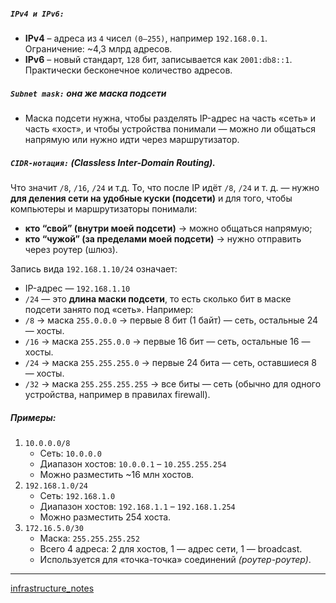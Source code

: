 ##### `IPv4 и IPv6:`
- **IPv4** – адреса из `4` чисел `(0–255)`, например `192.168.0.1`. Ограничение: ~4,3 млрд адресов.
- **IPv6** – новый стандарт, `128` бит, записывается как `2001:db8::1`. Практически бесконечное количество адресов.

##### `Subnet mask:` она же маска подсети
- Маска подсети нужна, чтобы разделять IP-адрес на часть «сеть» и часть «хост», и чтобы устройства понимали — можно ли общаться напрямую или нужно идти через маршрутизатор.

##### `CIDR-нотация:` (Classless Inter-Domain Routing).
Что значит `/8`, `/16`, `/24` и т.д.
То, что после IP идёт `/8`, `/24` и т. д. — нужно **для деления сети на удобные куски (подсети)** и для того, чтобы компьютеры и маршрутизаторы понимали:
- **кто “свой” (внутри моей подсети)** → можно общаться напрямую;
- **кто “чужой” (за пределами моей подсети)** → нужно отправить через роутер (шлюз).

Запись вида `192.168.1.10/24` означает:
- IP-адрес — `192.168.1.10`
- `/24` — это **длина маски подсети**, то есть сколько бит в маске подсети занято под «сеть».
Например:
- `/8` → маска `255.0.0.0` → первые 8 бит (1 байт) — сеть, остальные 24 — хосты.
- `/16` → маска `255.255.0.0` → первые 16 бит — сеть, остальные 16 — хосты.
- `/24` → маска `255.255.255.0` → первые 24 бита — сеть, оставшиеся 8 — хосты.
- `/32` → маска `255.255.255.255` → все биты — сеть (обычно для одного устройства, например в правилах firewall).
##### Примеры:
1. `10.0.0.0/8`
    - Сеть: `10.0.0.0`
    - Диапазон хостов: `10.0.0.1` – `10.255.255.254`
    - Можно разместить ~16 млн хостов.
2. `192.168.1.0/24`
    - Сеть: `192.168.1.0`
    - Диапазон хостов: `192.168.1.1` – `192.168.1.254`
    - Можно разместить 254 хоста.
3. `172.16.5.0/30`
    - Маска: `255.255.255.252`
    - Всего 4 адреса: 2 для хостов, 1 — адрес сети, 1 — broadcast.
    - Используется для «точка-точка» соединений *(роутер-роутер)*.

---

[infrastructure_notes](infrastructure_notes.md)